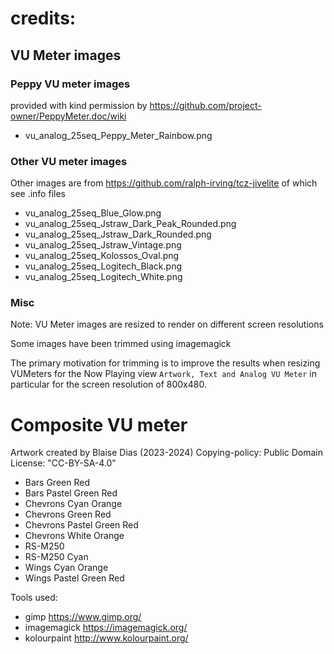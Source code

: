 # credits:
## VU Meter images
### Peppy VU meter images
provided with kind permission by https://github.com/project-owner/PeppyMeter.doc/wiki
* vu_analog_25seq_Peppy_Meter_Rainbow.png

### Other VU meter images
Other images are from https://github.com/ralph-irving/tcz-jivelite of which
see .info files
* vu_analog_25seq_Blue_Glow.png
* vu_analog_25seq_Jstraw_Dark_Peak_Rounded.png
* vu_analog_25seq_Jstraw_Dark_Rounded.png
* vu_analog_25seq_Jstraw_Vintage.png
* vu_analog_25seq_Kolossos_Oval.png
* vu_analog_25seq_Logitech_Black.png
* vu_analog_25seq_Logitech_White.png

### Misc
Note: VU Meter images are resized to render on different screen resolutions

Some images have been trimmed using imagemagick

The primary motivation for trimming is to improve the results when resizing VUMeters
for the Now Playing view `Artwork, Text and Analog VU Meter` in particular for the screen
resolution of 800x480.


# Composite VU meter

Artwork created by Blaise Dias (2023-2024)
Copying-policy:	Public Domain
License: "CC-BY-SA-4.0"

* Bars Green Red
* Bars Pastel Green Red
* Chevrons Cyan Orange
* Chevrons Green Red
* Chevrons Pastel Green Red
* Chevrons White Orange
* RS-M250
* RS-M250 Cyan
* Wings Cyan Orange
* Wings Pastel Green Red

Tools used:
* gimp https://www.gimp.org/
* imagemagick https://imagemagick.org/
* kolourpaint http://www.kolourpaint.org/

